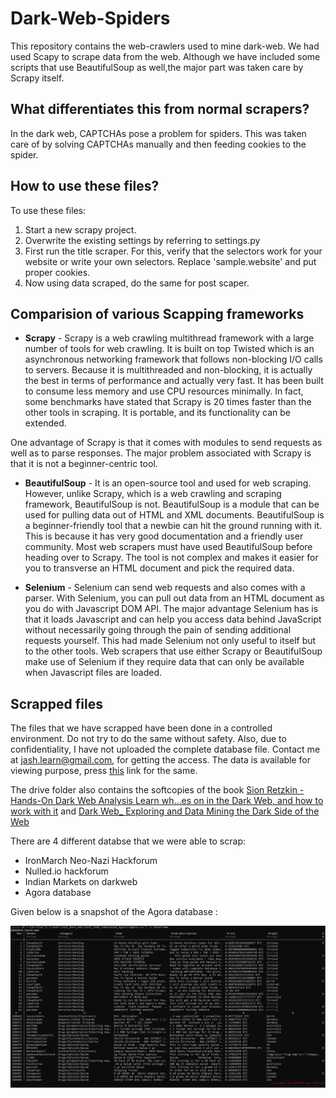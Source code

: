 # Dark-Web-Spiders
This repository contains the web-crawlers used to mine dark-web. We had used Scapy to scrape data from the web. Although we have included some scripts that use BeautifulSoup as well,the major part was taken care by Scrapy itself. 

## What differentiates this from normal scrapers?
In the dark web, CAPTCHAs pose a problem for spiders. This was taken care of by solving CAPTCHAs manually and then feeding cookies to the spider.

## How to use these files?
To use these files:
1. Start a new scrapy project.
2. Overwrite the existing settings by referring to settings.py
3. First run the title scraper. For this, verify that the selectors work for your website or write your own selectors. Replace 'sample.website' and put proper cookies.
4. Now using data scraped, do the same for post scaper.


## Comparision of various Scapping frameworks

* **Scrapy** - Scrapy is a web crawling multithread framework with a large number of tools for web crawling. It is built on top Twisted which is an asynchronous networking framework that follows non-blocking I/O calls to servers. Because it is multithreaded and non-blocking, it is actually the best in terms of performance and actually very fast. 
It has been built to consume less memory and use CPU resources minimally. In fact, some benchmarks have stated that Scrapy is 20 times faster than the other tools in scraping. It is portable, and its functionality can be extended.

One advantage of Scrapy is that it comes with modules to send requests as well as to parse responses. The major problem associated with Scrapy is that it is not a beginner-centric tool.

* **BeautifulSoup** - It is an open-source tool and used for web scraping. However, unlike Scrapy, which is a web crawling and scraping framework, BeautifulSoup is not. BeautifulSoup is a module that can be used for pulling data out of HTML and XML documents. BeautifulSoup is a beginner-friendly tool that a newbie can hit the ground running with it. This is because it has very good documentation and a friendly user community. Most web scrapers must have used BeautifulSoup before heading over to Scrapy. The tool is not complex and makes it easier for you to transverse an HTML document and pick the required data.

* **Selenium** - Selenium can send web requests and also comes with a parser. With Selenium, you can pull out data from an HTML document as you do with Javascript DOM API. The major advantage Selenium has is that it loads Javascript and can help you access data behind JavaScript without necessarily going through the pain of sending additional requests yourself. This had made Selenium not only useful to itself but to the other tools. Web scrapers that use either Scrapy or BeautifulSoup make use of Selenium if they require data that can only be available when Javascript files are loaded.

## Scrapped files

The files that we have scrapped have been done in a controlled environment. Do not try to do the same without safety. Also, due to confidentiality, I have not uploaded the complete database file. Contact me at [jash.learn@gmail.com](mailto:jash.learn@gmail.com), for getting the access. The data is available for viewing purpose, press [this](https://drive.google.com/drive/folders/1rOh8ye3Al_ElR2mWTqXsBSnvMQJs0c52?usp=sharing) link for the same.

The drive folder also contains the softcopies of the book [Sion Retzkin - Hands-On Dark Web Analysis Learn wh…es on in the Dark Web, and how to work with it](https://drive.google.com/file/d/1ja0awlsqmHzuxJYFi5knpKH98MBA6CRK/view?usp=sharing) and [Dark Web_ Exploring and Data Mining the Dark Side of the Web](https://drive.google.com/file/d/1CkTUCLpVrSlBKil-hQTm5DxuSFZhkvo8/view?usp=sharing)

There are 4 different databse that we were able to scrap:
  * IronMarch Neo-Nazi Hackforum
  * Nulled.io hackforum
  * Indian Markets on darkweb
  * Agora database

Given below is a snapshot of the Agora database : 

![Agora](https://github.com/Jash-2000/Dark-Web-Spiders/blob/main/Agora.PNG)
